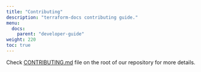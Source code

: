 ```yaml
---
title: "Contributing"
description: "terraform-docs contributing guide."
menu:
  docs:
    parent: "developer-guide"
weight: 220
toc: true
---
```


Check [CONTRIBUTING.md](https://git.io/JtEzg) file on the root of our repository
for more details.
